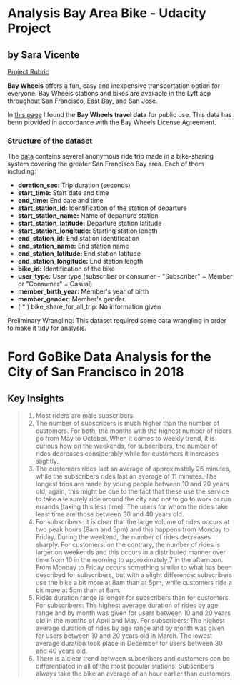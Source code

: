 # Analysis Bay Area Bike - Udacity Project
## by Sara Vicente

[Project Rubric](https://review.udacity.com/#!/rubrics/1795/view)

**Bay Wheels** offers a fun, easy and inexpensive transportation option for everyone. Bay Wheels stations and bikes are available in the Lyft app throughout San Francisco, East Bay, and San José.

In [this page](https://www.lyft.com/bikes/bay-wheels/system-data) I found the **Bay Wheels travel data** for public use. This data has benn provided in accordance with the Bay Wheels License Agreement.

### Structure of the dataset
The [data](https://s3.amazonaws.com/baywheels-data/index.html) contains several anonymous ride trip made in a bike-sharing system covering the greater San Francisco Bay area. Each of them including:

- **duration_sec:** Trip duration (seconds)
- **start_time:** Start date and time
- **end_time:** End date and time
- **start_station_id:** Identification of the station of departure
- **start_station_name:** Name of departure station
- **start_station_latitude:** Departure station latitude
- **start_station_longitude:** Starting station length
- **end_station_id:** End station identification
- **end_station_name:** End station name
- **end_station_latitude:** End station latitude
- **end_station_longitude:** End station length
- **bike_id:** Identification of the bike
- **user_type:** User type (subscriber or consumer - "Subscriber" = Member or "Consumer" = Casual)
- **member_birth_year:** Member's year of birth
- **member_gender:** Member's gender
- ( * ) bike_share_for_all_trip: No information given

Preliminary Wrangling: This dataset required some data wrangling in order to make it tidy for analysis.


# Ford GoBike Data Analysis for the City of San Francisco in 2018

## Key Insights 

> 1.  Most riders are male subscribers.
> 2.  The number of subscribers is much higher than the number of customers. For both, the months with the highest number of riders go from May to October. When it comes to weekly trend, it is curious how on the weekends, for subscribers, the number of rides decreases considerably while for customers it increases slightly. 
> 3. The customers rides last an average of approximately 26 minutes, while the subscribers rides last an average of 11 minutes. The longest trips are made by young people between 10 and 20 years old, again, this might be due to the fact that these use the service to take a leisurely ride around the city and not to go to work or run errands (taking this less time). The users for whom the rides take least time are those between 30 and 40 years old.
> 4. For subscribers: it is clear that the large volume of rides occurs at two peak hours (8am and 5pm) and this happens from Monday to Friday. During the weekend, the number of rides decreases sharply. For customers: on the contrary, the number of rides is larger on weekends and this occurs in a distributed manner over time from 10 in the morning to approximately 7 in the afternoon. From Monday to Friday occurs something similar to what has been described for subscribers, but with a slight difference: subscribers use the bike a bit more at 8am than at 5pm, while customers ride a bit more at 5pm than at 8am.
> 5. Rides duration range is longer for subscribers than for customers. For subscribers: The highest average duration of rides by age range and by month was given for users between 10 and 20 years old in the months of April and May. For subscribers: The highest average duration of rides by age range and by month was given for users between 10 and 20 years old in March. The lowest average duration took place in December for users between 30 and 40 years old.
> 6. There is a clear trend between subscribers and customers can be differentiated in all of the most popular stations. Subscribers always take the bike an average of an hour earlier than customers.
